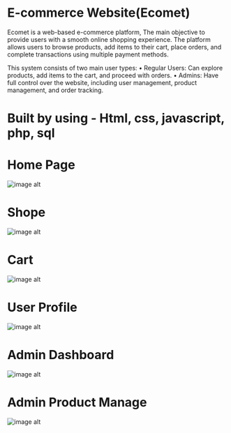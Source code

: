 # E-commerce Website(Ecomet)

Ecomet is a web-based e-commerce platform, The main objective to provide users with a smooth online shopping experience. The platform allows users to browse products, add items to their cart, place orders, and complete transactions using multiple payment methods.

This system consists of two main user types:
• Regular Users: Can explore products, add items to the cart, and proceed with orders.
• Admins: Have full control over the website, including user management, product management, and order tracking.

# Built by using - Html, css, javascript, php, sql

# Home Page
![image alt](https://github.com/JALAL-00/Web-Technologies-Final-Project-E-commerce-Website-Ecomet/blob/1053ca1f3326cdb29ffd7ba5a4a280e72ff93e10/README/img1.png)

# Shope
![image alt](https://github.com/JALAL-00/Web-Technologies-Final-Project-E-commerce-Website-Ecomet/blob/1053ca1f3326cdb29ffd7ba5a4a280e72ff93e10/README/img2.png)

# Cart
![image alt](https://github.com/JALAL-00/Web-Technologies-Final-Project-E-commerce-Website-Ecomet/blob/1053ca1f3326cdb29ffd7ba5a4a280e72ff93e10/README/img4.png)

# User Profile
![image alt](https://github.com/JALAL-00/Web-Technologies-Final-Project-E-commerce-Website-Ecomet/blob/1053ca1f3326cdb29ffd7ba5a4a280e72ff93e10/README/img3.png)

# Admin Dashboard
![image alt](https://github.com/JALAL-00/Web-Technologies-Final-Project-E-commerce-Website-Ecomet/blob/1053ca1f3326cdb29ffd7ba5a4a280e72ff93e10/README/img5.png)

# Admin Product Manage
![image alt](https://github.com/JALAL-00/Web-Technologies-Final-Project-E-commerce-Website-Ecomet/blob/1053ca1f3326cdb29ffd7ba5a4a280e72ff93e10/README/img6.png)
